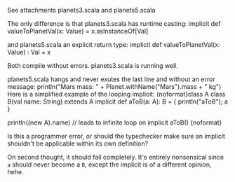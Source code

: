 See attachments planets3.scala and planets5.scala

The only difference is that planets3.scala has runtime casting:
implicit def valueToPlanetVal(x: Value) = x.asInstanceOf[Val]

and planets5.scala an explicit return type:
implicit def valueToPlanetVal(x: Value) : Val = x

Both compile without errors.
planets3.scala is running well.

planets5.scala hangs and never exutes the last line and without an error message:
println("Mars mass: " + Planet.withName("Mars").mass + " kg")
Here is a simplified example of the looping implicit:
{noformat}class A
class B(val name: String) extends A
implicit def aToB(a: A): B = { println("aToB"); a }

println((new A).name)
// leads to infinite loop on implicit aToB()
{noformat}

Is this a programmer error, or should the typechecker make sure an implicit shouldn't be applicable within its own definition?

On second thought, it should fail completely. It's entirely nonsensical since `a` should never become a `B`, except the implicit is of a different opinion, hehe.
